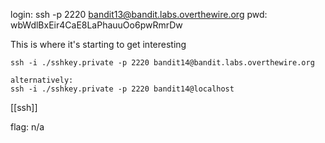 login: ssh -p 2220 bandit13@bandit.labs.overthewire.org
pwd: wbWdlBxEir4CaE8LaPhauuOo6pwRmrDw

This is where it's starting to get interesting

```
ssh -i ./sshkey.private -p 2220 bandit14@bandit.labs.overthewire.org

alternatively:
ssh -i ./sshkey.private -p 2220 bandit14@localhost
```

[[ssh]]


flag: n/a